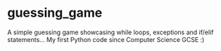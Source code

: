 # guessing_game
A simple guessing game showcasing while loops, exceptions and if/elif statements... 
My first Python code since Computer Science GCSE :)

